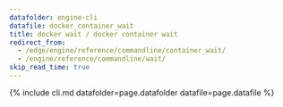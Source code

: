 ```yaml
---
datafolder: engine-cli
datafile: docker_container_wait
title: docker wait / docker container wait
redirect_from:
  - /edge/engine/reference/commandline/container_wait/
  - /engine/reference/commandline/wait/
skip_read_time: true
---
```

<!--
This page is automatically generated from Docker's source code. If you want to
suggest a change to the text that appears here, open a ticket or pull request
in the source repository on GitHub:

https://github.com/docker/cli
-->

{% include cli.md datafolder=page.datafolder datafile=page.datafile %}
